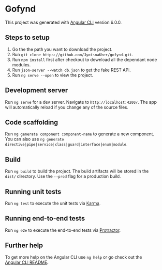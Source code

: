 # Gofynd

This project was generated with [Angular CLI](https://github.com/angular/angular-cli) version 6.0.0.

## Steps to setup

1. Go the the path you want to download the project.
2. Run `git clone https://github.com/JyotsnaKher/gofynd.git`.
3. Run `npm install` first after checkout to download all the dependant node modules.
4. Run `json-server --watch db.json` to get the fake REST API.
5. Run `ng serve --open` to view the project.

## Development server

Run `ng serve` for a dev server. Navigate to `http://localhost:4200/`. The app will automatically reload if you change any of the source files.

## Code scaffolding

Run `ng generate component component-name` to generate a new component. You can also use `ng generate directive|pipe|service|class|guard|interface|enum|module`.

## Build

Run `ng build` to build the project. The build artifacts will be stored in the `dist/` directory. Use the `--prod` flag for a production build.

## Running unit tests

Run `ng test` to execute the unit tests via [Karma](https://karma-runner.github.io).

## Running end-to-end tests

Run `ng e2e` to execute the end-to-end tests via [Protractor](http://www.protractortest.org/).

## Further help

To get more help on the Angular CLI use `ng help` or go check out the [Angular CLI README](https://github.com/angular/angular-cli/blob/master/README.md).
